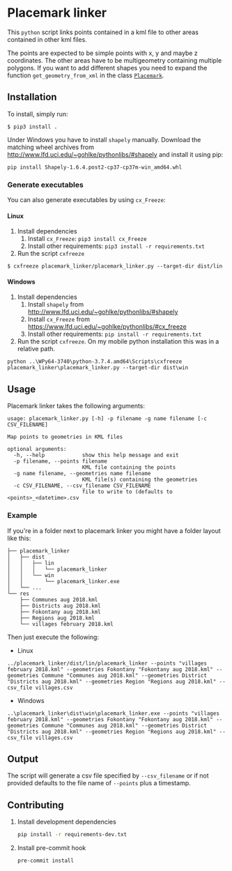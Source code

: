 # Placemark linker
This `python` script links points contained in a kml file to other areas contained in other kml files.

The points are expected to be simple points with x, y and maybe z coordinates. The other areas have to be multigeometry containing multiple polygons. If you want to add different shapes you need to expand the function `get_geometry_from_xml` in the class [`Placemark`](./placemark_linker/placemark.py).

## Installation

To install, simply run:
```shell
$ pip3 install .
```
Under Windows you have to install `shapely` manually. Download the matching wheel archives from http://www.lfd.uci.edu/~gohlke/pythonlibs/#shapely and install it using pip:
```shell
pip install Shapely-1.6.4.post2-cp37-cp37m-win_amd64.whl
```

### Generate executables
You can also generate executables by using `cx_Freeze`:
#### Linux
1. Install dependencies
    1. Install `cx_Freeze`: `pip3 install cx_Freeze`
	2. Install other requirements: `pip3 install -r requirements.txt`
2. Run the script `cxfreeze`
```
$ cxfreeze placemark_linker/placemark_linker.py --target-dir dist/lin
```

#### Windows
1. Install dependencies
    1. Install `shapely` from http://www.lfd.uci.edu/~gohlke/pythonlibs/#shapely
	2. Install `cx_Freeze` from https://www.lfd.uci.edu/~gohlke/pythonlibs/#cx_freeze
	3. Install other requirements: `pip install -r requirements.txt`
2. Run the script `cxfreeze`. On my mobile python installation this was in a relative path.
```
python ..\WPy64-3740\python-3.7.4.amd64\Scripts\cxfreeze placemark_linker\placemark_linker.py --target-dir dist\win
```

## Usage
Placemark linker takes the following arguments:
```
usage: placemark_linker.py [-h] -p filename -g name filename [-c CSV_FILENAME]

Map points to geometries in KML files

optional arguments:
  -h, --help            show this help message and exit
  -p filename, --points filename
                        KML file containing the points
  -g name filename, --geometries name filename
                        KML file(s) containing the geometries
  -c CSV_FILENAME, --csv_filename CSV_FILENAME
                        file to write to (defaults to <points>_<datetime>.csv
```

### Example
If you're in a folder next to placemark linker you might have a folder layout like this:
```
├── placemark_linker
│   ├── dist
│   │   ├── lin
│   │   │   └── placemark_linker
│   │   └── win
│   │       └── placemark_linker.exe
│   └── ...
└── res
    ├── Communes aug 2018.kml
    ├── Districts aug 2018.kml
    ├── Fokontany aug 2018.kml
    ├── Regions aug 2018.kml
    └── villages february 2018.kml
```
Then just execute the following:
- Linux
```
../placemark_linker/dist/lin/placemark_linker --points "villages february 2018.kml" --geometries Fokontany "Fokontany aug 2018.kml" --geometries Commune "Communes aug 2018.kml" --geometries District "Districts aug 2018.kml" --geometries Region "Regions aug 2018.kml" --csv_file villages.csv
```
- Windows
```
..\placemark_linker\dist\win\placemark_linker.exe --points "villages february 2018.kml" --geometries Fokontany "Fokontany aug 2018.kml" --geometries Commune "Communes aug 2018.kml" --geometries District "Districts aug 2018.kml" --geometries Region "Regions aug 2018.kml" --csv_file villages.csv
```

## Output
The script will generate a csv file specified by `--csv_filename` or if not provided defaults to the file name of `--points` plus a timestamp.

## Contributing
1. Install development dependencies
   ```bash
   pip install -r requirements-dev.txt
   ```
2. Install pre-commit hook
   ```bash
   pre-commit install
   ```
